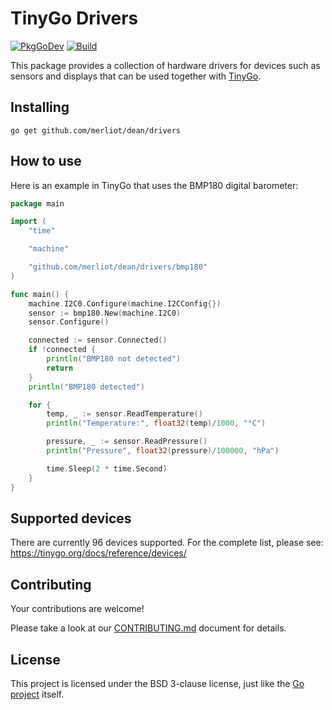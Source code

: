 # TinyGo Drivers

[![PkgGoDev](https://pkg.go.dev/badge/github.com/merliot/dean/drivers)](https://pkg.go.dev/github.com/merliot/dean/drivers) [![Build](https://github.com/tinygo-org/drivers/actions/workflows/build.yml/badge.svg?branch=dev)](https://github.com/tinygo-org/drivers/actions/workflows/build.yml)


This package provides a collection of hardware drivers for devices such as sensors and displays that can be used together with [TinyGo](https://tinygo.org).

## Installing

```shell
go get github.com/merliot/dean/drivers
```

## How to use

Here is an example in TinyGo that uses the BMP180 digital barometer:

```go
package main

import (
    "time"

    "machine"

    "github.com/merliot/dean/drivers/bmp180"
)

func main() {
    machine.I2C0.Configure(machine.I2CConfig{})
    sensor := bmp180.New(machine.I2C0)
    sensor.Configure()

    connected := sensor.Connected()
    if !connected {
        println("BMP180 not detected")
        return
    }
    println("BMP180 detected")

    for {
        temp, _ := sensor.ReadTemperature()
        println("Temperature:", float32(temp)/1000, "°C")

        pressure, _ := sensor.ReadPressure()
        println("Pressure", float32(pressure)/100000, "hPa")

        time.Sleep(2 * time.Second)
    }
}
```

## Supported devices

There are currently 96 devices supported. For the complete list, please see:
https://tinygo.org/docs/reference/devices/

## Contributing

Your contributions are welcome!

Please take a look at our [CONTRIBUTING.md](./CONTRIBUTING.md) document for details.

## License

This project is licensed under the BSD 3-clause license, just like the [Go project](https://golang.org/LICENSE) itself.

